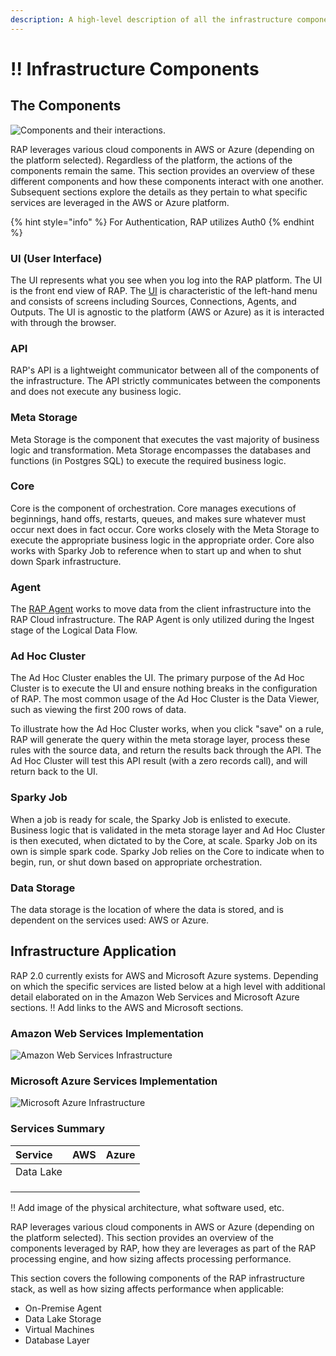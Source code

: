 ```yaml
---
description: A high-level description of all the infrastructure components powering RAP.
---
```


# !! Infrastructure Components

## The Components

![Components and their interactions.](../../.gitbook/assets/rap-components.png)

RAP leverages various cloud components in AWS or Azure \(depending on the platform selected\). Regardless of the platform, the actions of the components remain the same. This section provides an overview of these different components and how these components interact with one another. Subsequent sections explore the details as they pertain to what specific services are leveraged in the AWS or Azure platform.

{% hint style="info" %}
For Authentication, RAP utilizes Auth0
{% endhint %}

### UI \(User Interface\)

The UI represents what you see when you log into the RAP platform. The UI is the front end view of RAP. The [UI](../../logical-architecture-overview/user-interface.md#overview) is characteristic of the left-hand menu and consists of screens including Sources, Connections, Agents, and Outputs. The UI is agnostic to the platform \(AWS or Azure\) as it is interacted with through the browser.

### API

RAP's API is a lightweight communicator between all of the components of the infrastructure. The API strictly communicates between the components and does not execute any business logic.

### Meta Storage

Meta Storage is the component that executes the vast majority of business logic and transformation. Meta Storage encompasses the databases and functions \(in Postgres SQL\) to execute the required business logic. 

### Core

Core is the component of orchestration. Core manages executions of beginnings, hand offs, restarts, queues, and makes sure whatever must occur next does in fact occur. Core works closely with the Meta Storage to execute the appropriate business logic in the appropriate order. Core also works with Sparky Job to reference when to start up and when to shut down Spark infrastructure.

### Agent

The [RAP Agent](../../logical-architecture-overview/rap-agent.md#overview) works to move data from the client infrastructure into the RAP Cloud infrastructure. The RAP Agent is only utilized during the Ingest stage of the Logical Data Flow.

### Ad Hoc Cluster

The Ad Hoc Cluster enables the UI. The primary purpose of the Ad Hoc Cluster is to execute the UI and ensure nothing breaks in the configuration of RAP. The most common usage of the Ad Hoc Cluster is the Data Viewer, such as viewing the first 200 rows of data.

To illustrate how the Ad Hoc Cluster works, when you click "save" on a rule, RAP will generate the query within the meta storage layer, process these rules with the source data, and return the results back through the API. The Ad Hoc Cluster will test this API result \(with a zero records call\), and will return back to the UI. 

### Sparky Job

When a job is ready for scale, the Sparky Job is enlisted to execute. Business logic that is validated in the meta storage layer and Ad Hoc Cluster is then executed, when dictated to by the Core, at scale. Sparky Job on its own is simple spark code. Sparky Job relies on the Core to indicate when to begin, run, or shut down based on appropriate orchestration.

### Data Storage

The data storage is the location of where the data is stored, and is dependent on the services used: AWS or Azure.

## Infrastructure Application

RAP 2.0 currently exists for AWS and Microsoft Azure systems. Depending on which the specific services are listed below at a high level with additional detail elaborated on in the Amazon Web Services and Microsoft Azure sections. !! Add links to the AWS and Microsoft sections.

### Amazon Web Services Implementation

![Amazon Web Services Infrastructure](../../.gitbook/assets/rap-components-aws.png)

### Microsoft Azure Services Implementation

![Microsoft Azure Infrastructure](../../.gitbook/assets/rap-architecture-agent.png)

### Services Summary

| Service | AWS | Azure |
| :--- | :--- | :--- |
| Data Lake |  |  |
|  |  |  |
|  |  |  |
|  |  |  |







!! Add image of the physical architecture, what software used, etc.

RAP leverages various cloud components in AWS or Azure \(depending on the platform selected\).  This section provides an overview of the components leveraged by RAP, how they are leverages as part of the RAP processing engine, and how sizing affects processing performance.

This section covers the following components of the RAP infrastructure stack, as well as how sizing affects performance when applicable:

* On-Premise Agent
* Data Lake Storage
* Virtual Machines
* Database Layer

